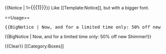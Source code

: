 <includeonly>{{Notice | 1=<span style="font-size: larger">{{{1}}}</span>}}</includeonly><noinclude>
Like [[Template:Notice]], but with a bigger font.

==Usage==
<pre>
{{BigNotice | Now, and for a limited time only: 50% off new Shimmer!}}
</pre>
{{BigNotice | Now, and for a limited time only: 50% off new Shimmer!}}

{{Clear}}
[[Category:Boxes]]
</noinclude>
